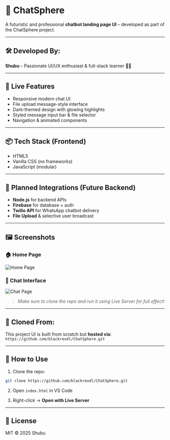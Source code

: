 

# 💬 ChatSphere

A futuristic and professional **chatbot landing page UI** – developed as part of the ChatSphere project.

---

## 🛠 Developed By:
**Shubu** – Passionate UI/UX enthusiast & full-stack learner 👩‍💻

---

## 🚀 Live Features
- Responsive modern chat UI
- File upload message-style interface
- Dark-themed design with glowing highlights
- Styled message input bar & file selector
- Navigation & animated components

---

## 📦 Tech Stack (Frontend)
- HTML5
- Vanilla CSS (no frameworks)
- JavaScript (modular)

---

## 🔧 Planned Integrations (Future Backend)
- **Node.js** for backend APIs
- **Firebase** for database + auth
- **Twilio API** for WhatsApp chatbot delivery
- **File Upload** & selective user broadcast

---

## 🖼️ Screenshots

### 🏠 Home Page
![Home Page](screenshots/home.png)

### 💬 Chat Interface
![Chat Page](screenshots/chat.png)

> _Make sure to clone the repo and run it using Live Server for full effect!_

---

## 🧪 Cloned From:
This project UI is built from scratch but **hosted via**:
`https://github.com/blackrexdl/ChatSphere.git`

---

## 📁 How to Use

1. Clone the repo:
```bash
git clone https://github.com/blackrexdl/ChatSphere.git
```

2. Open `index.html` in VS Code

3. Right-click → **Open with Live Server**

---

## 📌 License
MIT © 2025 Shubu
